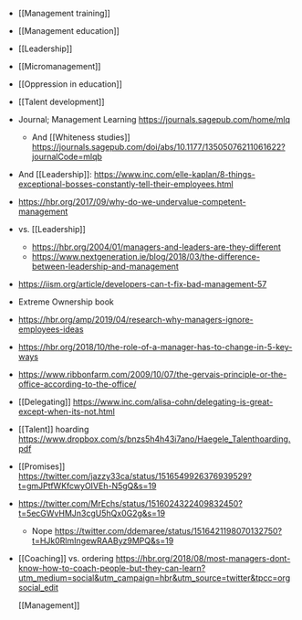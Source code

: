 - [[Management training]]
- [[Management education]]
- [[Leadership]]
- [[Micromanagement]]
- [[Oppression in education]]
- [[Talent development]]
- Journal; Management Learning https://journals.sagepub.com/home/mlq
	- And [[Whiteness studies]] https://journals.sagepub.com/doi/abs/10.1177/13505076211061622?journalCode=mlqb
- And [[Leadership]]: https://www.inc.com/elle-kaplan/8-things-exceptional-bosses-constantly-tell-their-employees.html
- https://hbr.org/2017/09/why-do-we-undervalue-competent-management
- vs. [[Leadership]]
	- https://hbr.org/2004/01/managers-and-leaders-are-they-different
	- https://www.nextgeneration.ie/blog/2018/03/the-difference-between-leadership-and-management
- https://iism.org/article/developers-can-t-fix-bad-management-57
- Extreme Ownership book
- https://hbr.org/amp/2019/04/research-why-managers-ignore-employees-ideas
- https://hbr.org/2018/10/the-role-of-a-manager-has-to-change-in-5-key-ways
- https://www.ribbonfarm.com/2009/10/07/the-gervais-principle-or-the-office-according-to-the-office/
- [[Delegating]] https://www.inc.com/alisa-cohn/delegating-is-great-except-when-its-not.html
- [[Talent]] hoarding https://www.dropbox.com/s/bnzs5h4h43i7ano/Haegele_Talenthoarding.pdf
- [[Promises]] https://twitter.com/jazzy33ca/status/1516549926376939529?t=gmJPtfWKfcwyOIVEh-N5gQ&s=19
- https://twitter.com/MrEchs/status/1516024322409832450?t=5ecGWvHMJn3cgU5hQx0G2g&s=19
	- Nope https://twitter.com/ddemaree/status/1516421198070132750?t=HJk0RlmIngewRAAByz9MPQ&s=19
- [[Coaching]] vs. ordering https://hbr.org/2018/08/most-managers-dont-know-how-to-coach-people-but-they-can-learn?utm_medium=social&utm_campaign=hbr&utm_source=twitter&tpcc=orgsocial_edit
  
  [[Management]]